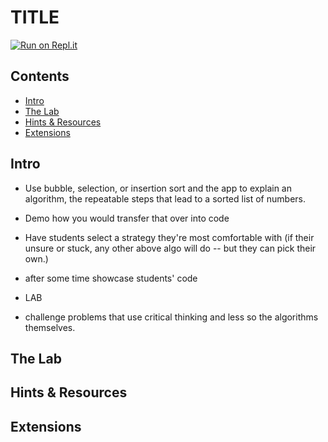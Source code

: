 # TITLE

[![Run on Repl.it](https://repl.it/badge/github/upperlinecode/<INSERT_GITHUB_EXTENSION>)](https://repl.it/github/upperlinecode/<INSERT_GITHUB_EXTENSION>)

## Contents

- [Intro](#intro)
- [The Lab](#the-lab)
- [Hints & Resources](#hints--resources)
- [Extensions](#extensions)

## Intro

- Use bubble, selection, or insertion sort and the app to explain an algorithm, the repeatable steps that lead to a sorted list of numbers. 
- Demo how you would transfer that over into code
- Have students select a strategy they're most comfortable with (if their unsure or stuck,  any other above algo will do -- but they can pick their own.)

- after some time showcase students' code

- LAB
- challenge problems that use critical thinking and less so the algorithms themselves.

## The Lab

## Hints & Resources

## Extensions